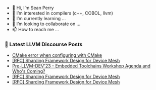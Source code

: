 - 👋 Hi, I’m Sean Perry
- 👀 I’m interested in compilers (c++, COBOL, llvm)
- 🌱 I’m currently learning ...
- 💞️ I’m looking to collaborate on ...
- 📫 How to reach me ...

<!---
s66perry/s66perry is a ✨ special ✨ repository because its `README.md` (this file) appears on your GitHub profile.
You can click the Preview link to take a look at your changes.
--->
### 📕 Latest LLVM Discourse Posts

<!-- DISCOURSE-LLVM:START -->
- [CMake error when configuring with CMake](https://discourse.llvm.org/t/cmake-error-when-configuring-with-cmake/73553#post_10)
- [[RFC] Sharding Framework Design for Device Mesh](https://discourse.llvm.org/t/rfc-sharding-framework-design-for-device-mesh/73533?page=2#post_34)
- [Pre-LLVM-DEV&#39;23 - Embedded Toolchains Workshop Agenda and Who&#39;s Coming?](https://discourse.llvm.org/t/pre-llvm-dev23-embedded-toolchains-workshop-agenda-and-whos-coming/72852#post_9)
- [[RFC] Sharding Framework Design for Device Mesh](https://discourse.llvm.org/t/rfc-sharding-framework-design-for-device-mesh/73533?page=2#post_33)
- [[RFC] Sharding Framework Design for Device Mesh](https://discourse.llvm.org/t/rfc-sharding-framework-design-for-device-mesh/73533?page=2#post_32)
<!-- DISCOURSE-LLVM:END -->
